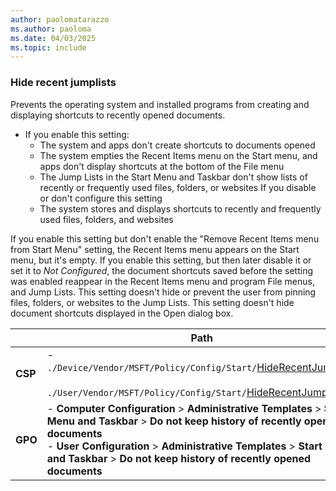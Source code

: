 ```yaml
---
author: paolomatarazzo
ms.author: paoloma
ms.date: 04/03/2025
ms.topic: include
---
```


### Hide recent jumplists

Prevents the operating system and installed programs from creating and displaying shortcuts to recently opened documents.

- If you enable this setting:
  - The system and apps don't create shortcuts to documents opened
  - The system empties the Recent Items menu on the Start menu, and apps don't display shortcuts at the bottom of the File menu
  - The Jump Lists in the Start Menu and Taskbar don't show lists of recently or frequently used files, folders, or websites
If you disable or don't configure this setting
  - The system stores and displays shortcuts to recently and frequently used files, folders, and websites

If you enable this setting but don't enable the "Remove Recent Items menu from Start Menu" setting, the Recent Items menu appears on the Start menu, but it's empty. If you enable this setting, but then later disable it or set it to *Not Configured*, the document shortcuts saved before the setting was enabled reappear in the Recent Items menu and program File menus, and Jump Lists. This setting doesn't hide or prevent the user from pinning files, folders, or websites to the Jump Lists. This setting doesn't hide document shortcuts displayed in the Open dialog box.

|  | Path |
|--|--|
| **CSP** | - `./Device/Vendor/MSFT/Policy/Config/Start/`[HideRecentJumplists](/windows/client-management/mdm/policy-csp-start#hiderecentjumplists)<br><br>`./User/Vendor/MSFT/Policy/Config/Start/`[HideRecentJumplists](/windows/client-management/mdm/policy-csp-start#hiderecentjumplists) |
| **GPO** | - **Computer Configuration** > **Administrative Templates** > **Start Menu and Taskbar** > **Do not keep history of recently opened documents**<br> - **User Configuration** > **Administrative Templates** > **Start Menu and Taskbar** > **Do not keep history of recently opened documents**|

